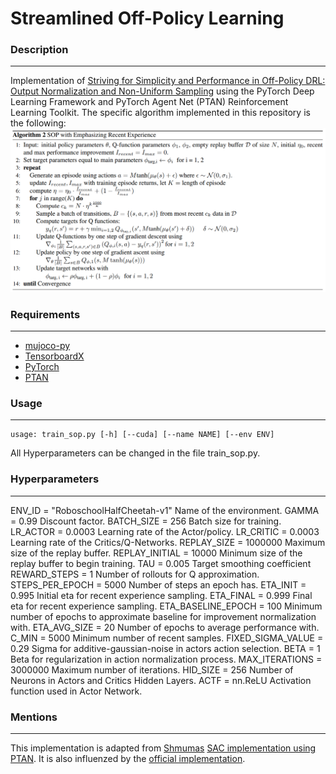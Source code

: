 # Streamlined Off-Policy Learning

### Description
------------
Implementation of [Striving for Simplicity and Performance in Off-Policy DRL: Output Normalization and Non-Uniform Sampling](https://arxiv.org/abs/1910.02208) using the PyTorch Deep Learning Framework and PyTorch Agent Net (PTAN) Reinforcement Learning Toolkit. 
The specific algorithm implemented in this repository is the following:
<img src="./images/SOP+ERE.png">

### Requirements
------------
*   [mujoco-py](https://github.com/openai/mujoco-py)
*   [TensorboardX](https://github.com/lanpa/tensorboardX)
*   [PyTorch](http://pytorch.org/)
*   [PTAN](https://github.com/Shmuma/ptan)

### Usage
------------
```
usage: train_sop.py [-h] [--cuda] [--name NAME] [--env ENV]
```
All Hyperparameters can be changed in the file train_sop.py.


### Hyperparameters
------------

ENV_ID = "RoboschoolHalfCheetah-v1"       Name of the environment.
GAMMA = 0.99                              Discount factor.
BATCH_SIZE = 256                          Batch size for training.
LR_ACTOR = 0.0003                         Learning rate of the Actor/policy.
LR_CRITIC = 0.0003                        Learning rate of the Critics/Q-Networks.
REPLAY_SIZE = 1000000                     Maximum size of the replay buffer.
REPLAY_INITIAL = 10000                    Minimum size of the replay buffer to begin training.
TAU = 0.005                               Target smoothing coefficient
REWARD_STEPS = 1                          Number of rollouts for Q approximation.
STEPS_PER_EPOCH = 5000                    Number of steps an epoch has.
ETA_INIT = 0.995                          Initial eta for recent experience sampling.
ETA_FINAL = 0.999                         Final eta for recent experience sampling.
ETA_BASELINE_EPOCH = 100                  Minimum number of epochs to approximate baseline for improvement normalization with.
ETA_AVG_SIZE = 20                         Number of epochs to average performance with.
C_MIN = 5000                              Minimum number of recent samples.
FIXED_SIGMA_VALUE = 0.29                  Sigma for additive-gaussian-noise in actors action selection.
BETA = 1                                  Beta for regularization in action normalization process.
MAX_ITERATIONS = 3000000                  Maximum number of iterations.
HID_SIZE = 256                            Number of Neurons in Actors and Critics Hidden Layers.
ACTF = nn.ReLU                            Activation function used in Actor Network.


### Mentions
------------
This implementation is adapted from [Shmumas](https://github.com/Shmuma) [SAC implementation using PTAN](https://github.com/PacktPublishing/Deep-Reinforcement-Learning-Hands-On-Second-Edition/blob/sac-experiment/Chapter19/06_train_sac.py). It is also influenzed by the [official implementation](https://github.com/AutumnWu/Streamlined-Off-Policy-Learning).
